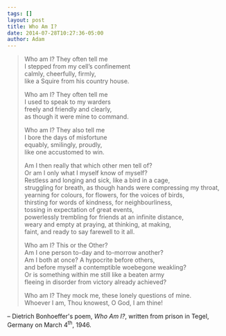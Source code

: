 ```yaml
---
tags: []
layout: post
title: Who Am I?
date: 2014-07-28T10:27:36-05:00
author: Adam
---
```


> Who am I? They often tell me<br/>
> I stepped from my cell’s confinement<br/>
> calmly, cheerfully, firmly,<br/>
> like a Squire from his country house.
>
> Who am I? They often tell me<br/>
> I used to speak to my warders<br/>
> freely and friendly and clearly,<br/>
> as though it were mine to command.
>
> Who am I? They also tell me<br/>
> I bore the days of misfortune<br/>
> equably, smilingly, proudly,<br/>
> like one accustomed to win.
>
> Am I then really that which other men tell of?<br/>
> Or am I only what I myself know of myself?<br/>
> Restless and longing and sick, like a bird in a cage,<br/>
> struggling for breath, as though hands were compressing my throat,<br/>
> yearning for colours, for flowers, for the voices of birds,<br/>
> thirsting for words of kindness, for neighbourliness,<br/>
> tossing in expectation of great events,<br/>
> powerlessly trembling for friends at an infinite distance,<br/>
> weary and empty at praying, at thinking, at making,<br/>
> faint, and ready to say farewell to it all.
>
> Who am I? This or the Other?<br/>
> Am I one person to-day and to-morrow another?<br/>
> Am I both at once? A hypocrite before others,<br/>
> and before myself a contemptible woebegone weakling?<br/>
> Or is something within me still like a beaten army<br/>
> fleeing in disorder from victory already achieved?
>
> Who am I? They mock me, these lonely questions of mine.<br/>
> Whoever I am, Thou knowest, O God, I am thine!

– Dietrich Bonhoeffer's poem, *Who Am I?*, written from prison
in Tegel, Germany on March 4<sup>th</sup>, 1946.
